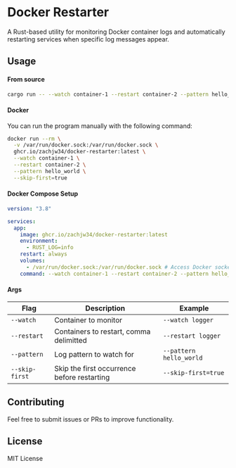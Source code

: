# Docker Restarter

A Rust-based utility for monitoring Docker container logs and automatically restarting services when specific log messages appear.

## Usage

#### From source

```sh
cargo run -- --watch container-1 --restart container-2 --pattern hello_world --skip-first=true
```

#### Docker

You can run the program manually with the following command:

```sh
docker run --rm \
  -v /var/run/docker.sock:/var/run/docker.sock \
  ghcr.io/zachjw34/docker-restarter:latest \
  --watch container-1 \
  --restart container-2 \
  --pattern hello_world \
  --skip-first=true
```

#### Docker Compose Setup

```yaml
version: "3.8"

services:
  app:
    image: ghcr.io/zachjw34/docker-restarter:latest
    environment:
      - RUST_LOG=info
    restart: always
    volumes:
      - /var/run/docker.sock:/var/run/docker.sock # Access Docker socket for control
    command: --watch container-1 --restart container-2 --pattern hello_world --skip-first=true
```

#### Args

| Flag           | Description                                 | Example                 |
| -------------- | ------------------------------------------- | ----------------------- |
| `--watch`      | Container to monitor                        | `--watch logger`        |
| `--restart`    | Containers to restart, comma delimitted     | `--restart logger`      |
| `--pattern`    | Log pattern to watch for                    | `--pattern hello_world` |
| `--skip-first` | Skip the first occurrence before restarting | `--skip-first=true`     |

## Contributing

Feel free to submit issues or PRs to improve functionality.

## License

MIT License
